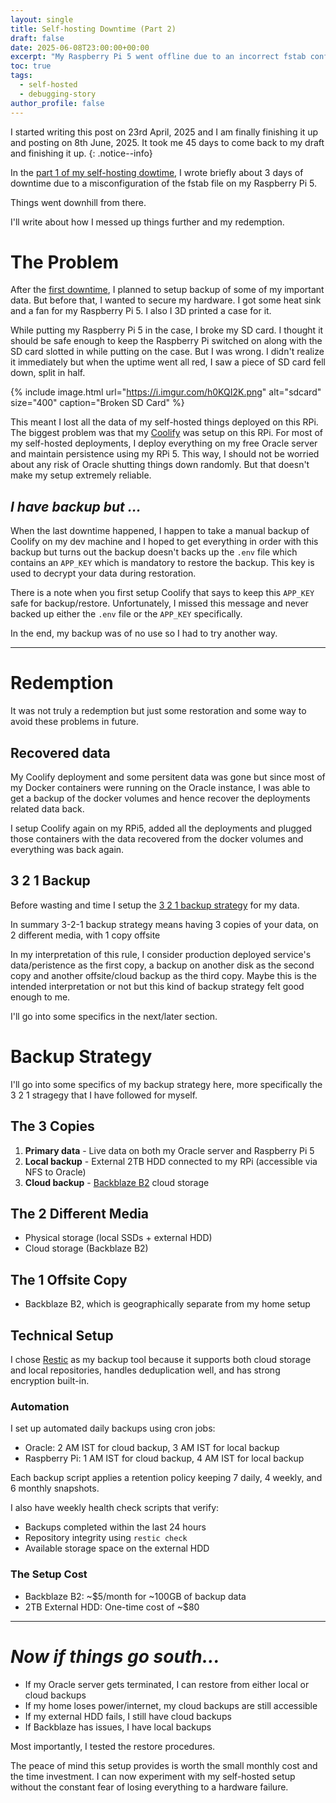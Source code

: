 ```yaml
---
layout: single
title: Self-hosting Downtime (Part 2)
draft: false
date: 2025-06-08T23:00:00+00:00
excerpt: "My Raspberry Pi 5 went offline due to an incorrect fstab configuration, causing a multi-day downtime."
toc: true
tags:
  - self-hosted
  - debugging-story
author_profile: false
---
```


I started writing this post on 23rd April, 2025 and I am finally finishing it
up and posting on 8th June, 2025. It took me 45 days to come back to my draft
and finishing it up.
{: .notice--info}

In the [part 1 of my self-hosting dowtime][part-1], I wrote briefly about 3
days of downtime due to a misconfiguration of the fstab file on my Raspberry Pi 5.

Things went downhill from there.

I'll write about how I messed up things further and my redemption.

# The Problem

After the [first downtime][part-1], I planned to setup backup of some of my
important data. But before that, I wanted to secure my hardware. I got some
heat sink and a fan for my Raspberry Pi 5. I also I 3D printed a case for it.

While putting my Raspberry Pi 5 in the case, I broke my SD card. I thought it
should be safe enough to keep the Raspberry Pi switched on along with the SD
card slotted in while putting on the case. But I was wrong. I didn't realize it
immediately but when the uptime went all red, I saw a piece of SD card fell
down, split in half.

{% include image.html url="https://i.imgur.com/h0KQI2K.png" alt="sdcard" size="400" caption="Broken SD Card" %}

This meant I lost all the data of my self-hosted things deployed on this RPi.
The biggest problem was that my [Coolify][coolify] was setup on this RPi. For
most of my self-hosted deployments, I deploy everything on my free Oracle
server and maintain persistence using my RPi 5. This way, I should not be
worried about any risk of Oracle shutting things down randomly. But that
doesn't make my setup extremely reliable.

## *I have backup but ...*
When the last downtime happened, I happen to take a manual backup of Coolify on
my dev machine and I hoped to get everything in order with this backup but
turns out the backup doesn't backs up the `.env` file which contains an
`APP_KEY` which is mandatory to restore the backup. This key is used to decrypt
your data during restoration.

There is a note when you first setup Coolify that says to keep this `APP_KEY`
safe for backup/restore. Unfortunately, I missed this message and never backed
up either the `.env` file or the `APP_KEY` specifically.

In the end, my backup was of no use so I had to try another way.

---

# Redemption
It was not truly a redemption but just some restoration and some way to avoid
these problems in future.

## Recovered data
My Coolify deployment and some persitent data was gone but since most of my
Docker containers were running on the Oracle instance, I was able to get a
backup of the docker volumes and hence recover the deployments related data
back.

I setup Coolify again on my RPi5, added all the deployments and plugged those
containers with the data recovered from the docker volumes and everything was
back again.

## 3 2 1 Backup
Before wasting and time I setup the [3 2 1 backup strategy][backup-strategy]
for my data.

In summary 3-2-1 backup strategy means having 3 copies of your data, on 2
different media, with 1 copy offsite

In my interpretation of this rule, I consider production deployed service's
data/peristence as the first copy, a backup on another disk as the second copy
and another offsite/cloud backup as the third copy. Maybe this is the intended
interpretation or not but this kind of backup strategy felt good enough to me.

I'll go into some specifics in the next/later section.


# Backup Strategy
I'll go into some specifics of my backup strategy here, more specifically the 3
2 1 stragegy that I have followed for myself.

## The 3 Copies
1. **Primary data** - Live data on both my Oracle server and Raspberry Pi 5
2. **Local backup** - External 2TB HDD connected to my RPi (accessible via NFS to Oracle)
3. **Cloud backup** - [Backblaze B2][backblaze] cloud storage

## The 2 Different Media
- Physical storage (local SSDs + external HDD)
- Cloud storage (Backblaze B2)

## The 1 Offsite Copy
- Backblaze B2, which is geographically separate from my home setup

## Technical Setup

I chose [Restic][restic] as my backup tool because it supports both cloud
storage and local repositories, handles deduplication well, and has strong
encryption built-in.

### Automation

I set up automated daily backups using cron jobs:
- Oracle: 2 AM IST for cloud backup, 3 AM IST for local backup  
- Raspberry Pi: 1 AM IST for cloud backup, 4 AM IST for local backup

Each backup script applies a retention policy keeping 7 daily, 4 weekly, and 6 monthly snapshots.

I also have weekly health check scripts that verify:
- Backups completed within the last 24 hours
- Repository integrity using `restic check`
- Available storage space on the external HDD

### The Setup Cost

- Backblaze B2: ~$5/month for ~100GB of backup data
- 2TB External HDD: One-time cost of ~$80

---

# *Now if things go south...*

- If my Oracle server gets terminated, I can restore from either local or cloud backups
- If my home loses power/internet, my cloud backups are still accessible
- If my external HDD fails, I still have cloud backups
- If Backblaze has issues, I have local backups

Most importantly, I tested the restore procedures.

The peace of mind this setup provides is worth the small monthly cost and the
time investment. I can now experiment with my self-hosted setup without the
constant fear of losing everything to a hardware failure.


[part-1]: https://vipul.xyz/2025/04/05/self-hosting-downtime.html
[coolify]: https://coolify.io
[backup-strategy]: https://www.backblaze.com/blog/the-3-2-1-backup-strategy/
[restic]: https://restic.net/
[backblaze]: https://www.backblaze.com/docs/cloud-storage-about-backblaze-b2-cloud-storage

